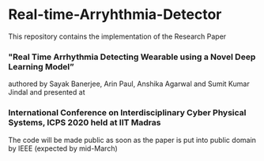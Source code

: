 # Real-time-Arryhthmia-Detector

This repository contains the implementation of the Research Paper 
### "Real Time Arrhythmia Detecting Wearable using a Novel Deep Learning Model”
authored by Sayak Banerjee, Arin Paul, Anshika Agarwal and Sumit Kumar Jindal
and presented at 
### International Conference on Interdisciplinary Cyber Physical Systems, ICPS 2020 held at IIT Madras





The code will be made public as soon as the paper is put into public domain by IEEE (expected by mid-March)
